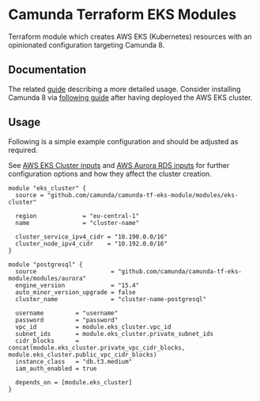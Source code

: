 # Camunda Terraform EKS Modules

Terraform module which creates AWS EKS (Kubernetes) resources with an opinionated configuration targeting Camunda 8.

## Documentation

The related [guide](https://docs.camunda.io/docs/next/self-managed/platform-deployment/helm-kubernetes/platforms/amazon-eks/eks-terraform/) describing a more detailed usage.
Consider installing Camunda 8 via [following guide](https://docs.camunda.io/docs/next/self-managed/platform-deployment/helm-kubernetes/platforms/amazon-eks/eks-helm/) after having deployed the AWS EKS cluster.

## Usage

Following is a simple example configuration and should be adjusted as required.

See [AWS EKS Cluster inputs](./modules/eks-cluster/README.md#inputs) and [AWS Aurora RDS inputs](./modules/aurora/README.md#inputs) for further configuration options and how they affect the cluster creation.

```hcl
module "eks_cluster" {
  source = "github.com/camunda/camunda-tf-eks-module/modules/eks-cluster"

  region             = "eu-central-1"
  name               = "cluster-name"

  cluster_service_ipv4_cidr = "10.190.0.0/16"
  cluster_node_ipv4_cidr    = "10.192.0.0/16"
}
```

```hcl
module "postgresql" {
  source                     = "github.com/camunda/camunda-tf-eks-module/modules/aurora"
  engine_version             = "15.4"
  auto_minor_version_upgrade = false
  cluster_name               = "cluster-name-postgresql"

  username         = "username"
  password         = "password"
  vpc_id           = module.eks_cluster.vpc_id
  subnet_ids       = module.eks_cluster.private_subnet_ids
  cidr_blocks      = concat(module.eks_cluster.private_vpc_cidr_blocks, module.eks_cluster.public_vpc_cidr_blocks)
  instance_class   = "db.t3.medium"
  iam_auth_enabled = true

  depends_on = [module.eks_cluster]
}
```
